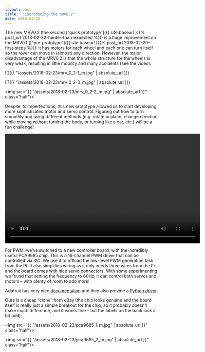 ```yaml
---
layout: post
title:  "Introducing the MRV0.2"
date: 2018-02-23
---
```


The new MRV0.2 (the second [“quick prototype”]({{ site.baseurl }}{% post_url 2018-02-22-harder-than-expected %})) is a huge improvement on the MRV0.1 ([“pre-prototype”]({{ site.baseurl }}{% post_url 2018-02-20-first-steps %})): it has motors for each wheel and each one can turn itself so the rover can move in (almost) any direction. However, the major disadvantage of the MRV0.2 is that the whole structure for the wheels is very weak, resulting in little mobility and many accidents (see the video).

![]({{ "/assets/2018-02-23/mrv_0_2-1_m.jpg" | absolute_url }})

![]({{ "/assets/2018-02-23/mrv_0_2-3_m.jpg" | absolute_url }})

<img src="{{ "/assets/2018-02-23/mrv_0_2-2_m.jpg" | absolute_url }}" class="half"/>

Despite its imperfections, this new prototype allowed us to start developing more sophisticated motor and servo control. Figuring out how to turn smoothly and using different methods (e.g. rotate in place, change direction while moving without turning the body, or turning like a car, etc.) will be a fun challenge!

<p>
<video controls style="width:640px;height:360px;">
    <source src="{{ "/assets/2018-02-23/video3.webm" | absolute_url }}" type="video/webm"/>
    <source src="{{ "/assets/2018-02-23/video3.mp4" | absolute_url }}" type="video/mp4">
</video>
</p>

For PWM, we’ve switched to a new controller board, with the incredibly useful PCA9685 chip. This is a 16-channel PWM driver that can be controlled via I2C. We use it to offload the low-level PWM generation task from the Pi. It also simplifies wiring as it only needs three wires from the Pi and the board comes with nice servo connectors. With some experimenting we found that setting the frequency to 60Hz, it can control both servos and motors – with plenty of room to add more!

Adafruit has very nice [documentation](https://www.adafruit.com/product/815) and they also provide a [Python driver](https://github.com/adafruit/Adafruit_Python_PCA9685/).

Ours is a cheap “clone” from eBay (the chip looks genuine and the board itself is really just a simple breakout for the chip, so it probably doesn’t make much difference, and it works fine – but the labels on the back look a bit odd):

<img src="{{ "/assets/2018-02-23/pca9685_1_m.jpg" | absolute_url }}" class="half"/>

<img src="{{ "/assets/2018-02-23/pca9685_2_m.jpg" | absolute_url }}" class="half"/>
